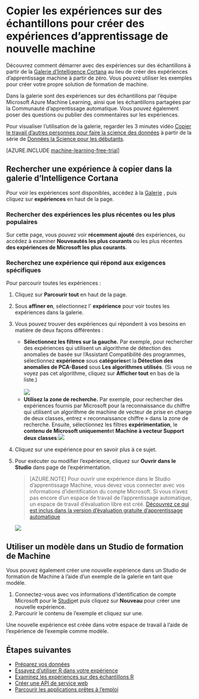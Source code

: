 <properties
    pageTitle="Machine de copie expériences sur des échantillons d’apprentissage | Microsoft Azure"
    description="Apprenez à utiliser les expériences d’apprentissage machine d’exemple pour créer de nouvelles expériences avec la galerie d’Intelligence de Cortana et d’apprentissage de Microsoft Azure Machine."
    services="machine-learning"
    documentationCenter=""
    authors="cjgronlund"
    manager="jhubbard"
    editor="cgronlun"/>

<tags
    ms.service="machine-learning"
    ms.workload="data-services"
    ms.tgt_pltfrm="na"
    ms.devlang="na"
    ms.topic="get-started-article"
    ms.date="08/17/2016"
    ms.author="cgronlun;chhavib;olgali"/>

# <a name="copy-sample-experiments-to-create-new-machine-learning-experiments"></a>Copier les expériences sur des échantillons pour créer des expériences d’apprentissage de nouvelle machine
Découvrez comment démarrer avec des expériences sur des échantillons à partir de la [Galerie d’Intelligence Cortana](http://gallery.cortanaintelligence.com/) au lieu de créer des expériences d’apprentissage machine à partir de zéro. Vous pouvez utiliser les exemples pour créer votre propre solution de formation de machine.

Dans la galerie sont des expériences sur des échantillons par l’équipe Microsoft Azure Machine Learning, ainsi que les échantillons partagées par la Communauté d’apprentissage automatique. Vous pouvez également poser des questions ou publier des commentaires sur les expériences.

Pour visualiser l’utilisation de la galerie, regarder les 3 minutes vidéo [Copier le travail d’autres personnes pour faire la science des données](machine-learning-data-science-for-beginners-copy-other-peoples-work-to-do-data-science.md) à partir de la série de [Données la Science pour les débutants](machine-learning-data-science-for-beginners-the-5-questions-data-science-answers.md).

[AZURE.INCLUDE [machine-learning-free-trial](../../includes/machine-learning-free-trial.md)]

## <a name="find-an-experiment-to-copy-in-cortana-intelligence-gallery"></a>Rechercher une expérience à copier dans la galerie d’Intelligence Cortana

Pour voir les expériences sont disponibles, accédez à la [Galerie](http://gallery.cortanaintelligence.com/) , puis cliquez sur **expériences** en haut de la page.

### <a name="find-the-newest-or-most-popular-experiments"></a>Rechercher des expériences les plus récentes ou les plus populaires

Sur cette page, vous pouvez voir **récemment ajouté** des expériences, ou accédez à examiner **Nouveautés les plus courants** ou les plus récentes **des expériences de Microsoft les plus courants**.

### <a name="look-for-an-experiment-that-meets-specific-requirements"></a>Recherchez une expérience qui répond aux exigences spécifiques

Pour parcourir toutes les expériences :

1. Cliquez sur **Parcourir tout** en haut de la page.
2. Sous **affiner en**, sélectionnez l' **expérience** pour voir toutes les expériences dans la galerie.
3. Vous pouvez trouver des expériences qui répondent à vos besoins en matière de deux façons différentes :
    * **Sélectionnez les filtres sur la gauche.** Par exemple, pour rechercher des expériences qui utilisent un algorithme de détection des anomalies de basée sur l’Assistant Compatibilité des programmes, sélectionnez **expérience** sous **catégories**et la **Détection des anomalies de PCA-Based** sous **Les algorithmes utilisés**. (Si vous ne voyez pas cet algorithme, cliquez sur **Afficher tout** en bas de la liste.)<br></br>
      ![](./media/machine-learning-sample-experiments/refine-the-view.png)
    *  **Utilisez la zone de recherche.** Par exemple, pour rechercher des expériences fournis par Microsoft pour la reconnaissance du chiffre qui utilisent un algorithme de machine de vecteur de prise en charge de deux classes, entrez « reconnaissance chiffre » dans la zone de recherche. Ensuite, sélectionnez les filtres **expérimentation**, le **contenu de Microsoft uniquement**et **Machine à vecteur Support deux classes**:![](./media/machine-learning-sample-experiments/search-for-experiments.png) 
4. Cliquez sur une expérience pour en savoir plus à ce sujet.
5. Pour exécuter ou modifier l’expérience, cliquez sur **Ouvrir dans le Studio** dans page de l’expérimentation.

    > [AZURE.NOTE] Pour ouvrir une expérience dans le Studio d’apprentissage Machine, vous devez vous connecter avec vos informations d’identification du compte Microsoft. Si vous n’avez pas encore d’un espace de travail de l’apprentissage automatique, un espace de travail d’évaluation libre est créé. [Découvrez ce qui est inclus dans la version d’évaluation gratuite d’apprentissage automatique](https://azure.microsoft.com/pricing/details/machine-learning/)

    ![](./media/machine-learning-sample-experiments/example-experiment.png) 


## <a name="use-a-template-in-machine-learning-studio"></a>Utiliser un modèle dans un Studio de formation de Machine

Vous pouvez également créer une nouvelle expérience dans un Studio de formation de Machine à l’aide d’un exemple de la galerie en tant que modèle.

1. Connectez-vous avec vos informations d’identification de compte Microsoft pour le [Studio](https://studio.azureml.net)et puis cliquez sur **Nouveau** pour créer une nouvelle expérience.
2. Parcourir le contenu de l’exemple et cliquez sur une.

Une nouvelle expérience est créée dans votre espace de travail à l’aide de l’expérience de l’exemple comme modèle.

## <a name="next-steps"></a>Étapes suivantes
- [Préparez vos données](machine-learning-data-science-import-data.md)
- [Essayez d’utiliser R dans votre expérience](machine-learning-r-quickstart.md)
- [Examinez les expériences sur des échantillons R](machine-learning-r-csharp-web-service-examples.md)
- [Créer une API de service web](machine-learning-publish-a-machine-learning-web-service.md)
- [Parcourir les applications prêtes à l’emploi](https://datamarket.azure.com/browse?query=machine+learning)

